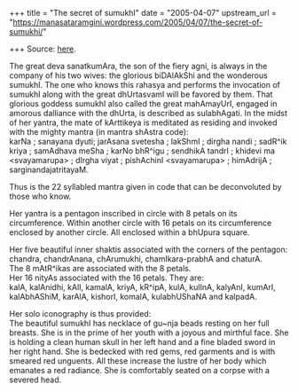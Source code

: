 +++
title = "The secret of sumukhI"
date = "2005-04-07"
upstream_url = "https://manasataramgini.wordpress.com/2005/04/07/the-secret-of-sumukhi/"

+++
Source: [here](https://manasataramgini.wordpress.com/2005/04/07/the-secret-of-sumukhi/).

The great deva sanatkumAra, the son of the fiery agni, is always in the
company of his two wives: the glorious biDAlAkShi and the wonderous
sumukhI. The one who knows this rahasya and performs the invocation of
sumukhI along with the great dhUrtasvamI will be favored by them. That
glorious goddess sumukhI also called the great mahAmayUrI, engaged in
amorous dalliance with the dhUrta, is described as sulabhAgati. In the
midst of her yantra, the mate of kArttikeya is meditated as residing and
invoked with the mighty mantra (in mantra shAstra code):  
karNa ; sanayana dyuti; jarAsana svetesha ; lakShmI ; dirgha nandi ;
sadR^ik kriya ; samAdhava meSha ; karNo bhR^igu ; sendhikA tandrI ;
khidevi ma \<svayamarupa\> ; dIrgha viyat ; pishAchinI \<svayamarupa\> ;
himAdrijA ; sarginandajatritayaM.

Thus is the 22 syllabled mantra given in code that can be deconvoluted
by those who know.

Her yantra is a pentagon inscribed in circle with 8 petals on its
circumference. Within another circle with 16 petals on its circumference
enclosed by another circle. All enclosed within a bhUpura square.

Her five beautiful inner shaktis associated with the corners of the
pentagon:  
chandra, chandrAnana, chArumukhi, chamIkara-prabhA and chaturA.  
The 8 mAtR^ikas are associated with the 8 petals.  
Her 16 nityAs associated with the 16 petals. They are:  
kalA, kalAnidhi, kAlI, kamalA, kriyA, kR^ipA, kulA, kulInA, kalyAnI,
kumArI, kalAbhAShiM, karAlA, kishorI, komalA, kulabhUShaNA and kalpadA.

Her solo iconography is thus provided:  
The beautiful sumukhI has necklace of gu\~nja beads resting on her full
breasts. She is in the prime of her youth with a joyous and mirthful
face. She is holding a clean human skull in her left hand and a fine
bladed sword in her right hand. She is bedecked with red gems, red
garments and is with smeared red unguents. All these increase the lustre
of her body which emanates a red radiance. She is comfortably seated on
a corpse with a severed head.

